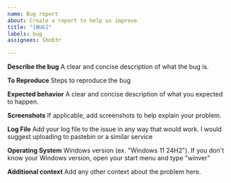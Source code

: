 ```yaml
---
name: Bug report
about: Create a report to help us improve
title: "[BUG]"
labels: bug
assignees: Shob3r

---
```


**Describe the bug**
A clear and concise description of what the bug is.

**To Reproduce**
Steps to reproduce the bug

**Expected behavior**
A clear and concise description of what you expected to happen.

**Screenshots**
If applicable, add screenshots to help explain your problem.

**Log File**
Add your log file to the issue in any way that would work. I would suggest uploading to pastebin or a similar service

**Operating System**
Windows version (ex. "Windows 11 24H2"). If you don't know your Windows version, open your start menu and type "winver"

**Additional context**
Add any other context about the problem here.
